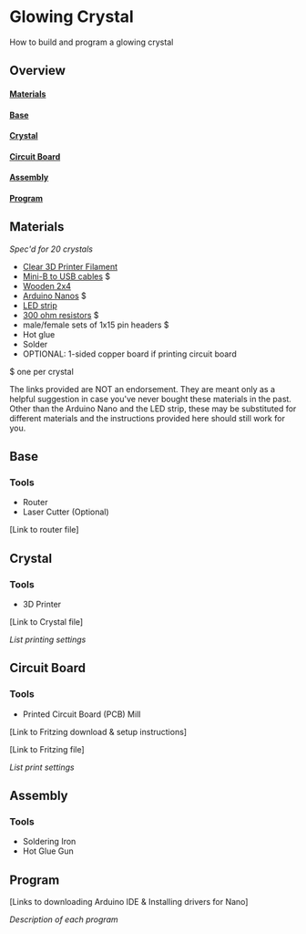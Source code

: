 # Glowing Crystal
How to build and program a glowing crystal


## Overview
#### [Materials](https://github.com/clineci/glowing-crystal#materials-1)
#### [Base](https://github.com/clineci/glowing-crystal#base-1)
#### [Crystal](https://github.com/clineci/glowing-crystal#crystal-1)
#### [Circuit Board](https://github.com/clineci/glowing-crystal#circuit-board-1)
#### [Assembly](https://github.com/clineci/glowing-crystal#assembly-1)
#### [Program](https://github.com/clineci/glowing-crystal#program-1)


## Materials
*Spec'd for 20 crystals*

* [Clear 3D Printer Filament](https://www.monoprice.com/product?p_id=11548)
* [Mini-B to USB cables](https://www.monoprice.com/product?p_id=3896) $
* [Wooden 2x4](http://www.homedepot.com/p/2-in-x-4-in-x-96-in-Premium-Kiln-Dried-Whitewood-Stud-161640/202091220)
* [Arduino Nanos](https://smile.amazon.com/Longruner-ATmega328P-Controller-Module-Arduino/dp/B01MSYWE6B/ref=sr_1_9?ie=UTF8&qid=1507757932&sr=8-9&keywords=Arduino+Nano) $
* [LED strip](https://smile.amazon.com/gp/product/B071KKSTDZ/ref=s9_acsd_hps_bw_c_x_3_w)
* [300 ohm resistors](https://www.amazon.com/Through-0-25W-Tolerance-Resistor-300Pcs/dp/B00RECN1KI/ref=sr_1_1?ie=UTF8&qid=1537136916&sr=8-1&keywords=300+ohm+resistors) $
* male/female sets of 1x15 pin headers $
* Hot glue
* Solder
* OPTIONAL: 1-sided copper board if printing circuit board

$ one per crystal

The links provided are NOT an endorsement. They are meant only as a helpful
suggestion in case you've never bought these materials in the past. Other than
the Arduino Nano and the LED strip, these may be substituted for different materials and the
instructions provided here should still work for you.


## Base
### Tools
* Router
* Laser Cutter (Optional)

[Link to router file]


## Crystal
### Tools
* 3D Printer

[Link to Crystal file]

*List printing settings*


## Circuit Board
### Tools
* Printed Circuit Board (PCB) Mill

[Link to Fritzing download & setup instructions]

[Link to Fritzing file]

*List print settings*


## Assembly
### Tools
* Soldering Iron
* Hot Glue Gun


## Program
[Links to downloading Arduino IDE & Installing drivers for Nano]

*Description of each program*
